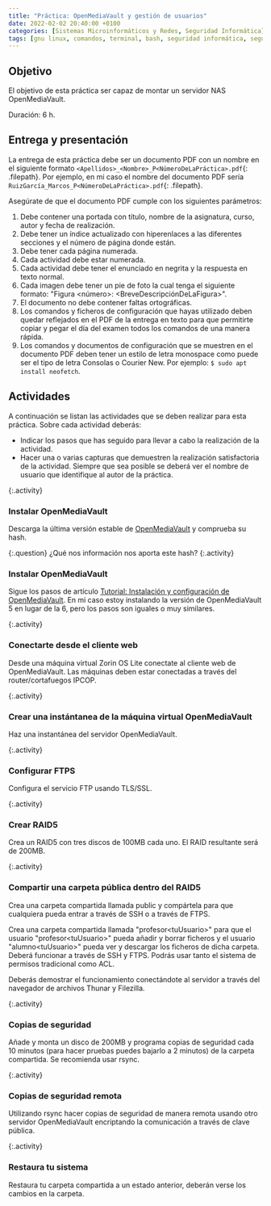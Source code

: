 ```yaml
---
title: "Práctica: OpenMediaVault y gestión de usuarios"
date: 2022-02-02 20:40:00 +0100
categories: [Sistemas Microinformáticos y Redes, Seguridad Informática]
tags: [gnu linux, comandos, terminal, bash, seguridad informática, seguridad activa, seguridad pasiva, openmediavault, raid5, práctica]
---
```


## Objetivo

El objetivo de esta práctica ser capaz de montar un servidor NAS OpenMediaVault.

Duración: 6 h.

## Entrega y presentación

La entrega de esta práctica debe ser un documento PDF con un nombre en el siguiente formato `<Apellidos>_<Nombre>_P<NúmeroDeLaPráctica>.pdf`{: .filepath}. Por ejemplo, en mi caso el nombre del documento PDF sería `RuizGarcía_Marcos_P<NúmeroDeLaPráctica>.pdf`{: .filepath}.

Asegúrate de que el documento PDF cumple con los siguientes parámetros:

1. Debe contener una portada con título, nombre de la asignatura, curso, autor y fecha de realización.
2. Debe tener un índice actualizado con hiperenlaces a las diferentes secciones y el número de página donde están.
3. Debe tener cada página numerada.
4. Cada actividad debe estar numerada. 
5. Cada actividad debe tener el enunciado en negrita y la respuesta en texto normal.
6. Cada imagen debe tener un pie de foto la cual tenga el siguiente formato: "Figura \<número\>: \<BreveDescripciónDeLaFigura\>".
7. El documento no debe contener faltas ortográficas.
8. Los comandos y ficheros de configuración que hayas utilizado deben quedar reflejados en el PDF de la entrega en texto para que permitirte copiar y pegar el día del examen todos los comandos de una manera rápida.
9. Los comandos y documentos de configuración que se muestren en el documento PDF deben tener un estilo de letra monospace como puede ser el tipo de letra Consolas o Courier New. Por ejemplo: `$ sudo apt install neofetch`.

## Actividades

A continuación se listan las actividades que se deben realizar para esta práctica. Sobre cada actividad deberás:

- Indicar los pasos que has seguido para llevar a cabo la realización de la actividad.
- Hacer una o varias capturas que demuestren la realización satisfactoria de la actividad. Siempre que sea posible se deberá ver el nombre de usuario que identifique al autor de la práctica.

{:.activity}
### Instalar OpenMediaVault

Descarga la última versión estable de [OpenMediaVault](https://www.openmediavault.org/) y comprueba su hash.

{:.question}
¿Qué nos información nos aporta este hash?
{:.activity}
### Instalar OpenMediaVault

Sigue los pasos de artículo [Tutorial: Instalación y configuración de OpenMediaVault](/posts/tutorial-instalacion-openmediavault). En mi caso estoy instalando la versión de OpenMediaVault 5 en lugar de la 6, pero los pasos son iguales o muy similares.

{:.activity}
### Conectarte desde el cliente web

Desde una máquina virtual Zorin OS Lite conectate al cliente web de OpenMediaVault. Las máquinas deben estar conectadas a través del router/cortafuegos IPCOP.

{:.activity}
### Crear una instántanea de la máquina virtual OpenMediaVault

Haz una instantánea del servidor OpenMediaVault.

{:.activity}
### Configurar FTPS

Configura el servicio FTP usando TLS/SSL.

{:.activity}
### Crear RAID5

Crea un RAID5 con tres discos de 100MB cada uno. El RAID resultante será de 200MB.

{:.activity}
### Compartir una carpeta pública dentro del RAID5

Crea una carpeta compartida llamada public y compártela para que cualquiera pueda entrar a través de SSH o a través de FTPS.

Crea una carpeta compartida llamada "profesor\<tuUsuario\>" para que el usuario "profesor\<tuUsuario\>" pueda añadir y borrar ficheros y el usuario "alumno\<tuUsuario\>" pueda ver y descargar los ficheros de dicha carpeta. Deberá funcionar a través de SSH y FTPS. Podrás usar tanto el sistema de permisos tradicional como ACL.

Deberás demostrar el funcionamiento conectándote al servidor a través del navegador de archivos Thunar y Filezilla.

{:.activity}
### Copias de seguridad

Añade y monta un disco de 200MB y programa copias de seguridad cada 10 minutos (para hacer pruebas puedes bajarlo a 2 minutos) de la carpeta compartida. Se recomienda usar rsync.

{:.activity}
### Copias de seguridad remota

Utilizando rsync hacer copias de seguridad de manera remota usando otro servidor OpenMediaVault encriptando la comunicación a través de clave pública.

{:.activity}
### Restaura tu sistema

Restaura tu carpeta compartida a un estado anterior, deberán verse los cambios en la carpeta.

